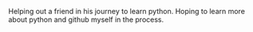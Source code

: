 Helping out a friend in his journey to learn python. Hoping to learn more about python and github myself in the process.

